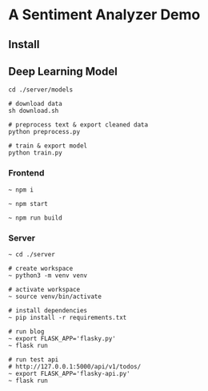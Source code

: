 A Sentiment Analyzer Demo
=========


## Install 

## Deep Learning Model

```
cd ./server/models

# download data
sh download.sh

# preprocess text & export cleaned data
python preprocess.py

# train & export model
python train.py
```

### Frontend
```
~ npm i

~ npm start

~ npm run build
```


### Server

```
~ cd ./server

# create workspace
~ python3 -m venv venv

# activate workspace
~ source venv/bin/activate

# install dependencies
~ pip install -r requirements.txt

# run blog
~ export FLASK_APP='flasky.py'
~ flask run

# run test api
# http://127.0.0.1:5000/api/v1/todos/
~ export FLASK_APP='flasky-api.py'
~ flask run
```

